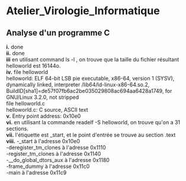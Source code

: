 # Atelier_Virologie_Informatique
## Analyse d'un programme C
**i.**
done  
**ii.**
 done  
**iii**
en utilisant command ls -l , on trouve que la taille du fichier résultant helloworld est 16144o.  
**iv.** 
file helloworld  
helloworld: ELF 64-bit LSB pie executable, x86-64, version 1 (SYSV), dynamically linked, interpreter /lib64/ld-linux-x86-64.so.2, BuildID[sha1]=de57f07fb6ac2be035029808ac694aa6428a1749, for GNU/Linux 3.2.0, not stripped  
file helloworld.c  
helloworld.c: C source, ASCII text  
**v.**
Entry point address:               0x10e0  
**vi.**
en utilisant la commande readelf -S helloworld, on trouve qu'on a 31 sections.  
**vii.**
l'étiquette est _start, et le point d'entrée se trouve au section .text  
**viii.**
-_start à l'adresse 0x10e0  
-deregister_tm_clones à l'adresse 0x1110  
-register_tm_clones à l'adresse 0x1140  
-__do_global_dtors_aux à l'adresse 0x1180  
-frame_dummy à l'adresse 0x11c0  
-main à l'adresse 0x11c9  
